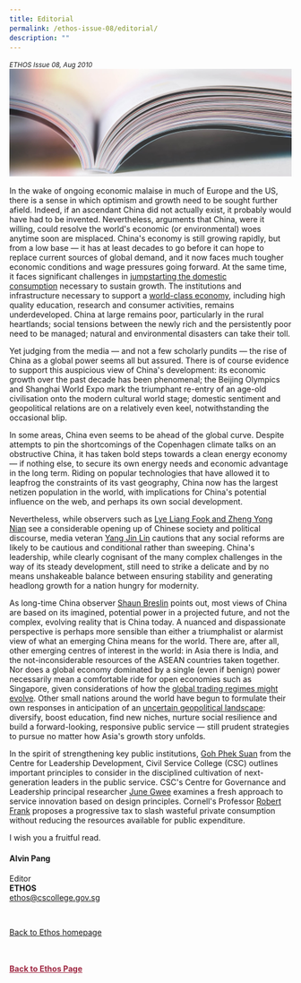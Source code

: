 ```yaml
---
title: Editorial
permalink: /ethos-issue-08/editorial/
description: ""
---
```

<style>

.back a
{
	color: #9f2943;
	font-weight: bold;
}

#banner img
{
	width:100%;
}
	
.author
{
border-bottom: 1px solid black;
margin-top:40px;
padding-bottom:30px;
border-top: 1px solid black;	

}

.author p {
	font-size: 0.9em;
	line-height:24px !important;
	}	

.break
{
   border-top: 1px solid  black;
   border-bottom: 1px solid black;
	 padding:20px;
	text-align:center;
	margin-top:50px;
}
	
.break1
{
font-family: Georgia;
	font-size:20px;
	font-style: italic;
	font-weight: bold;
}

.boxheader {
	color: white !important;
	}	

.containerbox {
	background-color: #eceedb;
	border-radius: 10px;
	padding: 5%;
	margin-top: 5%;
	
	}	

li {
	font-size: 15px !important;
	
	}	

</style>

<em><small>ETHOS Issue 08, Aug 2010</small></em>
<img src="/images/Landing_Banner_Images/knowledge_editorial_banner_01.jpg">



<p>In the wake of ongoing economic malaise in much of Europe and the US, there is a sense in which optimism and growth need to be sought further afield. Indeed, if an ascendant China did not actually exist, it probably would have had to be invented. Nevertheless, arguments that China, were it willing, could resolve the world's economic (or environmental) woes anytime soon are misplaced. China's economy is still growing rapidly, but from a low base — it has at least decades to go before it can hope to replace current sources of global demand, and it now faces much tougher economic conditions and wage pressures going forward. At the same time, it faces significant challenges in <a href="opinion-china%27s-consumption-challenge.html">jumpstarting the domestic consumption</a>&nbsp;necessary to sustain growth. The institutions and infrastructure necessary to support a <a href="opinion-is-china-catching-up-with-the-us.html">world-class economy</a>, including high quality education, research and consumer activities, remains underdeveloped. China at large remains poor, particularly in the rural heartlands; social tensions between the newly rich and the persistently poor need to be managed; natural and environmental disasters can take their toll.</p>

<p>
Yet judging from the media — and not a few scholarly pundits — the rise of China as a global power seems all but assured. There is of course evidence to support this auspicious view of China's development: its economic growth over the past decade has been phenomenal; the Beijing Olympics and Shanghai World Expo mark the triumphant re-entry of an age-old civilisation onto the modern cultural world stage; domestic sentiment and geopolitical relations are on a relatively even keel, notwithstanding the occasional blip.</p>

<p>
In some areas, China even seems to be ahead of the global curve. Despite attempts to pin the shortcomings of the Copenhagen climate talks on an obstructive China, it has taken bold steps towards a clean energy economy — if nothing else, to secure its own energy needs and economic advantage in the long term. Riding on popular technologies that have allowed it to leapfrog the constraints of its vast geography, China now has the largest netizen population in the world, with implications for China's potential influence on the web, and perhaps its own social development.</p>

<p>
Nevertheless, while observers such as <a href="opinion-china%27s-more-open-society-and-the-dynamics-of-political-change.html">Lye Liang Fook and Zheng Yong Nian</a>&nbsp;see a considerable opening up of Chinese society and political discourse, media veteran <a href="china-in-transition.html">Yang Jin Lin</a>&nbsp;cautions that any social reforms are likely to be cautious and conditional rather than sweeping. China's leadership, while clearly cognisant of the many complex challenges in the way of its steady development, still need to strike a delicate and by no means unshakeable balance between ensuring stability and generating headlong growth for a nation hungry for modernity.</p>

<p>
As long-time China observer <a href="china-engages-asia-the-soft-notion-of-china%27s-soft-power.html">Shaun Breslin</a>&nbsp;points out, most views of China are based on its imagined, potential power in a projected future, and not the complex, evolving reality that is China today. A nuanced and dispassionate perspective is perhaps more sensible than either a triumphalist or alarmist view of what an emerging China means for the world. There are, after all, other emerging centres of interest in the world: in Asia there is India, and the not-inconsiderable resources of the ASEAN countries taken together. Nor does a global economy dominated by a single (even if benign) power necessarily mean a comfortable ride for open economies such as Singapore, given considerations of how the <a href="the-future-of-global-trading-regimes-three-scenarios.html">global trading regimes might evolve</a>. Other small nations around the world have begun to formulate their own responses in anticipation of an <a href="gearing-up-for-a-multi-polar-world.html">uncertain geopolitical landscape</a>: diversify, boost education, find new niches, nurture social resilience and build a forward-looking, responsive public service — still prudent strategies to pursue no matter how Asia's growth story unfolds.</p>

<p>
In the spirit of strengthening key public institutions, <a href="developing-public-sector-leaders.html">Goh Phek Suan</a>&nbsp;from the Centre for Leadership Development, Civil Service College (CSC) outlines important principles to consider in the disciplined cultivation of next-generation leaders in the public service. CSC's Centre for Governance and Leadership principal researcher <a href="redesigning-the-service-experience.html">June Gwee</a>&nbsp;examines a fresh approach to service innovation based on design principles. Cornell's Professor <a href="../using-the-tax-system-to-create-new-resources-out-of-thin-air.html">Robert Frank</a>&nbsp;proposes a progressive tax to slash wasteful private consumption without reducing the resources available for public expenditure.</p>

<p>
I wish you a fruitful read.</p>

<h4>Alvin Pang</h4>

<p>Editor
<br>
<strong>ETHOS</strong>
<br>
<a href="mailto:ethos@cscollege.gov.sg">ethos@cscollege.gov.sg</a></p>

<br>

<p><a href="../../ethos.html">Back to Ethos homepage</a></p>





<br>
<br>	
<div class="back">
<a href="/ethos/">Back to Ethos Page</a>	
</div>